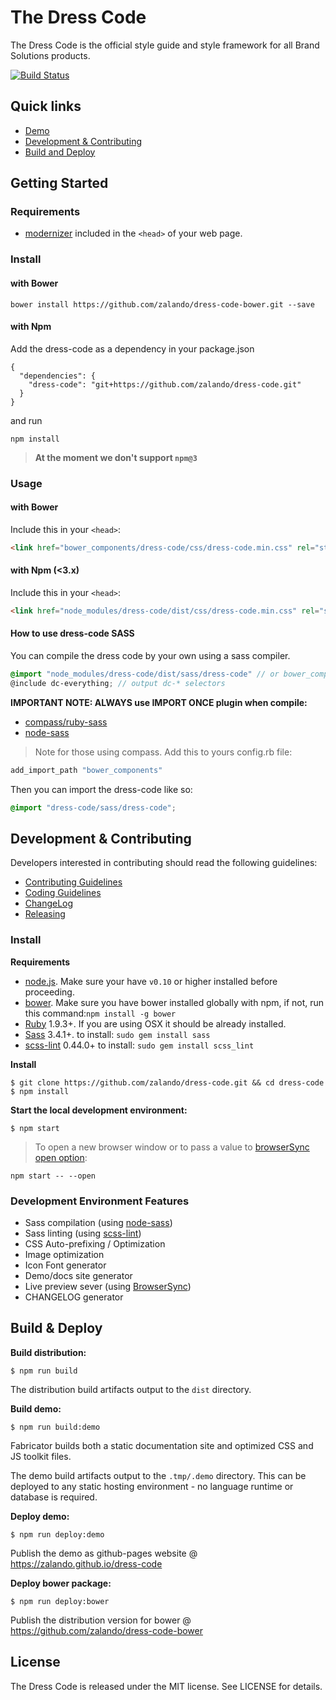 # The Dress Code

The Dress Code is the official style guide and style framework for all Brand Solutions products.

[![Build Status](https://travis-ci.org/zalando/dress-code.svg?branch=master)](https://travis-ci.org/zalando/dress-code)

## Quick links

* [Demo](http://zalando.github.io/dress-code/)
* [Development & Contributing](#development)
* [Build and Deploy](#build-and-deploy)

## Getting Started

### Requirements

* [modernizer](https://modernizr.com/) included in the ```<head>``` of your web page.

### Install

#### with Bower

```
bower install https://github.com/zalando/dress-code-bower.git --save
```

#### with Npm

Add the dress-code as a dependency in your package.json

```
{
  "dependencies": {
    "dress-code": "git+https://github.com/zalando/dress-code.git"
  }  
}
```

and run

```
npm install
```

> **At the moment we don't support ```npm@3```**

### Usage

#### with Bower

Include this in your ```<head>```:

```html
<link href="bower_components/dress-code/css/dress-code.min.css" rel="stylesheet">
```

#### with Npm (<3.x)

Include this in your ```<head>```:

```html
<link href="node_modules/dress-code/dist/css/dress-code.min.css" rel="stylesheet">
```

#### How to use dress-code SASS 

You can compile the dress code by your own using a sass compiler.

```scss
@import "node_modules/dress-code/dist/sass/dress-code" // or bower_components/dress-code/sass/dress-code
@include dc-everything; // output dc-* selectors
```

**IMPORTANT NOTE: ALWAYS use IMPORT ONCE plugin when compile:**

* [compass/ruby-sass](https://github.com/Compass/compass/tree/stable/import-once)
* [node-sass](https://github.com/at-import/node-sass-import-once)

> Note for those using compass. Add this to yours config.rb file: 
```rb
add_import_path "bower_components"
```
Then you can import the dress-code like so: 
```scss
@import "dress-code/sass/dress-code";
```

## <a name="development"> Development & Contributing

Developers interested in contributing should read the following guidelines:

- [Contributing Guidelines](docs/guides/CONTRIBUTING.md)
- [Coding Guidelines](docs/guides/CODING.md)
- [ChangeLog](CHANGELOG.md)
- [Releasing](docs/guides/RELEASING.md)

### Install

**Requirements**

* [node.js](http://nodejs.org). Make sure your have `v0.10` or higher installed before proceeding.
* [bower](http://bower.io/). Make sure you have bower installed globally with npm, if not, run this command:```npm install -g bower```
* [Ruby](https://www.ruby-lang.org/en/documentation/installation/) 1.9.3+. If you are using OSX it should be already installed.
* [Sass](http://sass-lang.com/install) 3.4.1+. to install: ```sudo gem install sass```
* [scss-lint](https://github.com/brigade/scss-lint) 0.44.0+ to install: ```sudo gem install scss_lint```

**Install**

```
$ git clone https://github.com/zalando/dress-code.git && cd dress-code
$ npm install
```

**Start the local development environment:**

```
$ npm start
```

> To open a new browser window or to pass a value to [browserSync open option](https://www.browsersync.io/docs/options/#option-open): 
```
npm start -- --open
```

### Development Environment Features

- Sass compilation (using [node-sass](https://github.com/sass/node-sass))
- Sass linting (using [scss-lint](https://github.com/brigade/scss-lint))
- CSS Auto-prefixing / Optimization
- Image optimization
- Icon Font generator
- Demo/docs site generator
- Live preview sever (using [BrowserSync](http://www.browsersync.io/)) 
- CHANGELOG generator

## <a name="build-and-deploy"> Build & Deploy

**Build distribution:**

```
$ npm run build
```

The distribution build artifacts output to the `dist` directory.


**Build demo:**

```
$ npm run build:demo
```

Fabricator builds both a static documentation site and optimized CSS and JS toolkit files.

The demo build artifacts output to the `.tmp/.demo` directory. This can be deployed to any static hosting environment - no language runtime or database is required.


**Deploy demo:**

```
$ npm run deploy:demo
```

Publish the demo as github-pages website @ https://zalando.github.io/dress-code


**Deploy bower package:**

```
$ npm run deploy:bower
```

Publish the distribution version for bower @ https://github.com/zalando/dress-code-bower  

## License

The Dress Code is released under the MIT license. See LICENSE for details.

